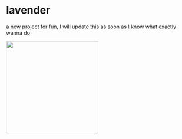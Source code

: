 # lavender
a new project for fun, I will update this as soon as I know what exactly wanna do

<img src="https://user-images.githubusercontent.com/1654423/60824488-eaffc680-a1be-11e9-93f0-0f9fca6a838c.jpg" width="250">
